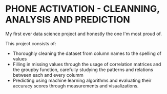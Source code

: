# PHONE ACTIVATION - CLEANNING, ANALYSIS AND PREDICTION

My first ever data science project and honestly the one I'm most proud of.

This project consists of:
- Thoroughly cleaning the dataset from column names to the spelling of values
- Filling in missing values through the usage of correlation matrices and the groupby function, carefully studying the patterns and relations between each and every columm
- Predicting using machine learning algorithms and evaluating their accuracy scores through measurements and visualizations. 
